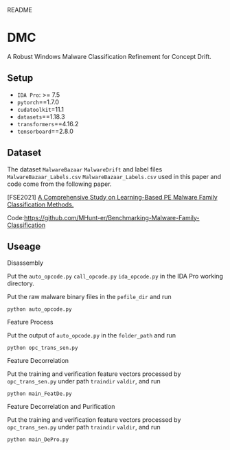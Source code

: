 README

# DMC

A Robust Windows Malware Classification Refinement for Concept Drift.


## Setup

* `IDA Pro`: >= 7.5
* `pytorch`==1.7.0 
* `cudatoolkit`=11.1
* `datasets`==1.18.3
* `transformers`==4.16.2
* `tensorboard`==2.8.0

## Dataset

The dataset `MalwareBazaar` `MalwareDrift` and label files `MalwareBazaar_Labels.csv` `MalwareBazaar_Labels.csv` used in this paper and code come from the following paper.

\[FSE2021\] [A Comprehensive Study on Learning-Based PE Malware Family Classification Methods.](https://dl.acm.org/doi/abs/10.1145/3468264.3473925)

Code:<https://github.com/MHunt-er/Benchmarking-Malware-Family-Classification>




## Useage

Disassembly


Put the `auto_opcode.py` `call_opcode.py` `ida_opcode.py` in the IDA Pro working directory. 

Put the raw malware binary files in the `pefile_dir` and run
```
python auto_opcode.py
```

Feature Process

Put the output of `auto_opcode.py` in the `folder_path` and run
```
python opc_trans_sen.py
```

Feature Decorrelation

Put the training and verification feature vectors processed by `opc_trans_sen.py` under path `traindir` `valdir`, and run
```
python main_FeatDe.py
```

Feature Decorrelation and Purification

Put the training and verification feature vectors processed by `opc_trans_sen.py` under path `traindir` `valdir`, and run
```
python main_DePro.py
```
